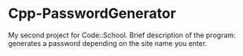 # Cpp-PasswordGenerator
 My second project for Code::School. Brief description of the program: generates a password depending on the site name you enter.
